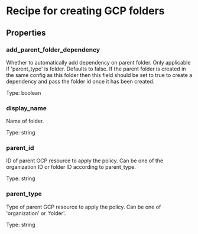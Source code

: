 # Recipe for creating GCP folders

## Properties

### add_parent_folder_dependency

Whether to automatically add dependency on parent folder.
Only applicable if 'parent_type' is folder. Defaults to false.
If the parent folder is created in the same config as this folder then
this field should be set to true to create a dependency and pass the
folder id once it has been created.

Type: boolean

### display_name

Name of folder.

Type: string

### parent_id

ID of parent GCP resource to apply the policy.
Can be one of the organization ID or folder ID according to parent_type.

Type: string

### parent_type

Type of parent GCP resource to apply the policy.
Can be one of 'organization' or 'folder'.

Type: string
